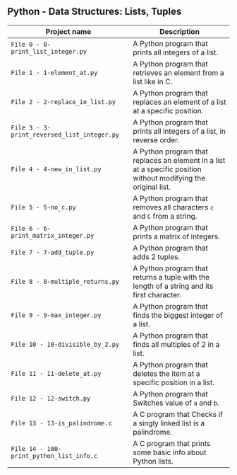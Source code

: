 ## Python - Data Structures: Lists, Tuples

| Project name | Description |
| ------------ | ----------- |
| `File 0 - 0-print_list_integer.py` | A Python program that prints all integers of a list. |
| `File 1 - 1-element_at.py` | A Python program that retrieves an element from a list like in C. |
| `File 2 - 2-replace_in_list.py` | A Python program that replaces an element of a list at a specific position. |
| `File 3 - 3-print_reversed_list_integer.py` |  A Python program that prints all integers of a list, in reverse order. |
| `File 4 - 4-new_in_list.py` | A Python program that replaces an element in a list at a specific position without modifying the original list. |
| `File 5 - 5-no_c.py` | A Python program that removes all characters `c` and `C` from a string. |
| `File 6 - 6-print_matrix_integer.py` | A Python program that prints a matrix of integers. |
| `File 7 - 7-add_tuple.py` | A Python program that adds 2 tuples. |
| `File 8 - 8-multiple_returns.py` | A Python program that returns a tuple with the length of a string and its first character. |
| `File 9 - 9-max_integer.py` | A Python program that finds the biggest integer of a list. |
| `File 10 - 10-divisible_by_2.py` | A Python program that finds all multiples of 2 in a list. |
| `File 11 - 11-delete_at.py` | A Python program that deletes the item at a specific position in a list. |
| `File 12 - 12-switch.py` | A Python program that Switches value of `a` and `b`. |
| `File 13 - 13-is_palindrome.c` | A C program that Checks if a singly linked list is a palindrome. |
| `File 14 - 100-print_python_list_info.c` | A C program that prints some basic info about Python lists. |
